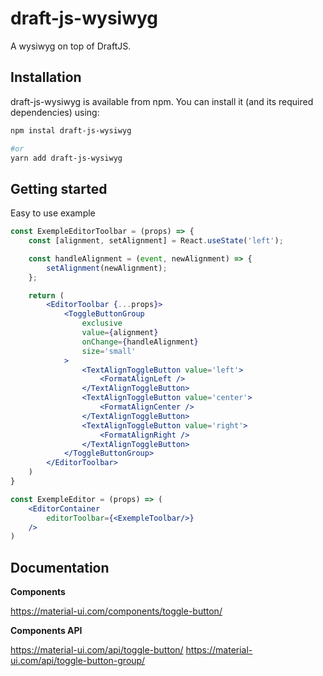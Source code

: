 # draft-js-wysiwyg
A wysiwyg on top of DraftJS.

## Installation

draft-js-wysiwyg is available from npm. You can install it (and its required dependencies) using:

```sh
npm instal draft-js-wysiwyg

#or
yarn add draft-js-wysiwyg
```

## Getting started

Easy to use example

```jsx
const ExempleEditorToolbar = (props) => {
    const [alignment, setAlignment] = React.useState('left');

    const handleAlignment = (event, newAlignment) => {
        setAlignment(newAlignment);
    };

    return (
        <EditorToolbar {...props}>
            <ToggleButtonGroup
                exclusive
                value={alignment}
                onChange={handleAlignment}
                size='small'
            >
                <TextAlignToggleButton value='left'>
                    <FormatAlignLeft />
                </TextAlignToggleButton>
                <TextAlignToggleButton value='center'>
                    <FormatAlignCenter />
                </TextAlignToggleButton>
                <TextAlignToggleButton value='right'>
                    <FormatAlignRight />
                </TextAlignToggleButton>
            </ToggleButtonGroup>
        </EditorToolbar>
    )
}

const ExempleEditor = (props) => (
    <EditorContainer
        editorToolbar={<ExempleToolbar/>}
    />
)
```

## Documentation

**Components**

https://material-ui.com/components/toggle-button/

**Components API**

https://material-ui.com/api/toggle-button/
https://material-ui.com/api/toggle-button-group/
